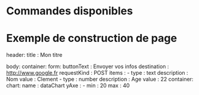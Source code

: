 # Commandes disponibles


# Exemple de construction de page

header:
    title : Mon titre

body:
    container:
        form:
            buttonText : Envoyer vos infos
            destination : http://www.google.fr
            requestKind : POST
            items :
                - type : text
                  description : Nom
                  value : Clement
                - type : number
                  description : Age
                  value : 22
    container:
        chart:
            name : dataChart
            yAxe :
                - min : 20
                  max : 40
